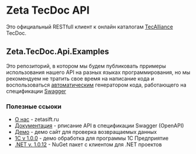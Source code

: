 # Zeta TecDoc API 

Это официальный RESTfull клиент к онлайн каталогам [TecAlliance](https://www.tecalliance.net/ru/) TecDoc.

## Zeta.TecDoc.Api.Examples

Это репозиторий, в котором мы будем публиковать прримеры использования нашего API на разных языках программирования, но мы рекомендуем не тратить свое время на написание кода и воспользоваться [автоматическим](https://github.com/swagger-api/swagger-codegen) генератором кода, работающего на спецификации [Swagger](https://swagger.io/)

### Полезные ссыоки
- [О нас](https://www.zetasoft.ru/) - zetasift.ru
- [Документация](http://api.tecdoc.zetasoft.ru/api/index.html) - рписание API в спецификации Swagger (OpenAPI)
- [Демо](http://api.tecdoc.zetasoft.ru/) - демо сайт для проверка возвращаемых данных
- [1С v 1.0.0](http://api.tecdoc.zetasoft.ru/f/1C.1.0.0.zip) - демо обработка для программы 1С Предприятие
- [.NET v. 1.0.12](http://api.tecdoc.zetasoft.ru/f/Net.1.0.12.zip) - NuGet пакет с клиентом для .NET проектов
